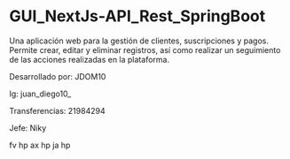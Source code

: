 # GUI_NextJs-API_Rest_SpringBoot
Una aplicación web para la gestión de clientes, suscripciones y pagos. Permite crear, editar y eliminar registros, así como realizar un seguimiento de las acciones realizadas en la plataforma.

Desarrollado por: JDOM10

Ig: juan_diego10_

Transferencias: 21984294

Jefe: Niky

fv hp
ax hp
ja hp
